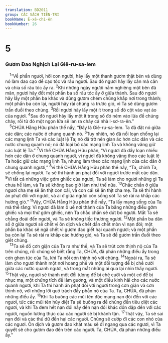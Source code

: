 ```yaml
---
translation: BD2011
group: CÁC SÁCH TIÊN-TRI
bookName: Ê-xê-chi-ên 
bookNumber: 26
---
```


<div class="title"><h1>5</h1><h3>Gươm Ðao Nghịch Lại Giê-ru-sa-lem</h3></div>
<span class="verse exe_5_1"> <sup>1</sup>“Về phần ngươi, hỡi con người, hãy lấy một thanh gươm thật bén và dùng nó làm dao cạo để cạo tóc và râu ngươi. Sau đó ngươi hãy lấy cân mà cân và chia số râu tóc ấy ra. </span>
<span class="verse exe_5_2"><sup>2</sup>Khi những ngày ngươi nằm nghiêng một bên đã mãn, ngươi hãy đốt một phần ba số râu tóc ấy ở giữa thành. Sau đó ngươi hãy lấy một phần ba khác và dùng gươm chém chúng khắp nơi trong thành; một phần ba còn lại, ngươi hãy rải chúng ra trước gió, vì Ta sẽ dùng gươm trần đuổi theo chúng. </span>
<span class="verse exe_5_3"><sup>3</sup>Rồi ngươi hãy lấy một ít trong số đó cột vào vạt áo của ngươi. </span>
<span class="verse exe_5_4"><sup>4</sup>Sau đó ngươi hãy lấy một ít trong số đó ném vào lửa để chúng cháy, rồi từ đó một ngọn lửa sẽ lan ra cháy cả nhà I-sơ-ra-ên.”<br/></span>
<span class="verse exe_5_5"> <sup>5</sup>CHÚA Hằng Hữu phán thế nầy, “Ðây là Giê-ru-sa-lem. Ta đã đặt nó giữa các dân; các nước ở chung quanh nó. </span>
<span class="verse exe_5_6"><sup>6</sup>Tuy nhiên, nó đã nổi loạn chống lại các mạng lịnh Ta và các luật lệ Ta; nó đã trở nên gian ác hơn các dân và các nước chung quanh nó; nó đã loại bỏ các mạng lịnh Ta và không vâng giữ các luật lệ Ta.” </span>
<span class="verse exe_5_7"><sup>7</sup>Vì thế CHÚA Hằng Hữu phán, “Vì ngươi đã dấy loạn nhiều hơn các dân ở chung quanh ngươi, vì ngươi đã không vâng theo các luật lệ Ta hoặc giữ các mạng lịnh Ta, nhưng làm theo các mạng lịnh của các dân ở chung quanh ngươi,” </span>
<span class="verse exe_5_8"><sup>8</sup>vì thế CHÚA Hằng Hữu phán thế nầy, “Ta, chính Ta, sẽ chống lại ngươi. Ta sẽ thi hành án phạt đối với ngươi trước mắt các dân. </span>
<span class="verse exe_5_9"><sup>9</sup>Vì tất cả những việc gớm ghiếc của ngươi, Ta sẽ làm cho ngươi những gì Ta chưa hề làm, và Ta sẽ không bao giờ làm như thế nữa. </span>
<span class="verse exe_5_10"><sup>10</sup>Chắc chắn ở giữa ngươi cha mẹ sẽ ăn thịt con cái, và con cái sẽ ăn thịt cha mẹ. Ta sẽ thi hành án phạt đối với ngươi, và ai ở giữa ngươi còn sống sót Ta sẽ rải ra khắp các hướng gió.” </span>
<span class="verse exe_5_11"><sup>11</sup>Vậy, CHÚA Hằng Hữu phán thế nầy, “Ta lấy mạng sống của Ta mà thề rằng: Vì ngươi đã làm ô uế nơi thánh của Ta bằng những điều gớm ghiếc và mọi thứ gớm ghiếc, nên Ta chắc chắn sẽ dứt bỏ ngươi. Mắt Ta sẽ chẳng đoái đến ngươi, và Ta sẽ không tiếc thương ngươi. </span>
<span class="verse exe_5_12"><sup>12</sup>Một phần ba dân số ở giữa ngươi sẽ chết vì ôn dịch và chết dần chết mòn vì nạn đói; một phần ba khác sẽ ngã chết vì gươm đao giết hại quanh ngươi; và một phần ba còn lại Ta sẽ rải ra khắp các hướng gió, và Ta sẽ để gươm trần đuổi theo giết chúng.<br/></span>
<span class="verse exe_5_13"> <sup>13</sup>Ta sẽ đổ cơn giận của Ta ra như thế, và Ta sẽ trút cơn thịnh nộ của Ta trên chúng, rồi chúng sẽ biết rằng Ta, CHÚA, đã phán những điều ấy trong cơn ghen tức của Ta, khi Ta nổi cơn thịnh nộ với chúng. </span>
<span class="verse exe_5_14"><sup>14</sup>Ngoài ra, Ta sẽ làm cho ngươi thành một nơi hoang phế và một đối tượng để bị chê cười giữa các nước quanh ngươi, và trong mắt những ai qua lại nhìn thấy ngươi. </span>
<span class="verse exe_5_15"><sup>15</sup>Thật vậy, ngươi sẽ thành một đối tượng để bị chê cười và một cớ để bị nhục mạ, một chứng tích để làm gương, và một điều kinh hãi cho các nước quanh ngươi, khi Ta thi hành án phạt đối với ngươi trong cơn giận và cơn thịnh nộ, với những lời quở trách đầy phẫn nộ của Ta. Ta, CHÚA, đã phán những điều ấy. </span>
<span class="verse exe_5_16"><sup>16</sup>Khi Ta buông các mũi tên độc mang nạn đói đến với các ngươi, tức các mũi tên hủy diệt Ta sẽ buông ra để chúng đến tiêu diệt các ngươi, và khi Ta đem hết nạn đói nầy đến nạn đói khác dồn dập đến với các ngươi, nguồn lương thực của các ngươi sẽ bị khánh tận. </span>
<span class="verse exe_5_17"><sup>17</sup>Thật vậy, Ta sẽ sai nạn đói và các thú dữ đến hại các ngươi. Chúng sẽ cướp đi các con nhỏ của các ngươi. Ôn dịch và gươm đao khát máu sẽ đi ngang qua các ngươi, vì Ta quyết sẽ cho gươm đao đến trên các ngươi. Ta, CHÚA, đã phán những điều ấy.”<br/></span>
